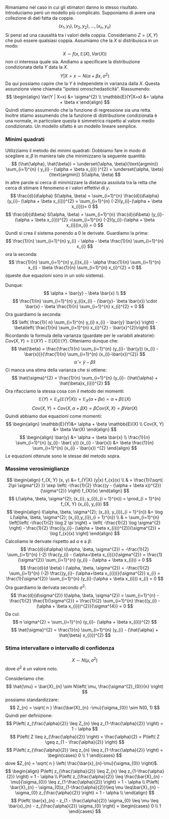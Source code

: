 Rimaniamo nel caso in cui gli stimatori danno lo stesso risultato. Introduciamo però un modello più complicato.
Supponiamo di avere una collezione di dati fatta da coppie.
$$
(x_{1}, y_{1}), (x_{2}, y_{2}), \dots, (x_{n}, y_{n})
$$
Si pensi ad una causalità tra i valori della coppia. Consideriamo $Z = (X, Y)$ che può essere qualsiasi coppia.
Assumiamo che la $X$ si distribuisca in un modo:
$$
X \sim f(x, \mathbb{E}(X), Var(X))
$$
non ci interessa quale sia.
Andiamo a specificare la distribuzione condizionata della $Y$ data la $X$.
$$
Y | X = x \sim N(\alpha+\beta x, \sigma^{2})
$$
Da qui possiamo capire che la $Y$ è independete in varianza dalla $X$. Questa assunzione viene chiamata "ipotesi omoschedasticità".
Riassumendo:
$$
\begin{align}
Var(Y | X=x) &= \sigma^{2} \\
\mathbb{E}(Y|X=x) &= \alpha + \beta x
\end{align}
$$
Quindi stiamo assumendo che la funzione di regressione sia una retta. Inoltre stiamo assumendo che la funzione di distribuzione condizionata è una normale, in particolare questa è simmetrica rispetto al valore medio condizionato.
Un modello sifatto è un modello lineare semplice. 
### Minimi quadrati
Utilizziamo il metodo dei minimi quadrati:
Dobbiamo fare in modo di scegliere $\alpha, \beta$ in maniera tale che minimizzano la seguente quantità:
$$
(\hat{\alpha}, \hat{\beta}) = \underset{\alpha, \beta}{\text{argmin}} \sum_{i=1}^{n} ( y_{i} - (\alpha + \beta x_{i}) )^{2} = \underset{\alpha, \beta}{\text{argmin}} S(\alpha, \beta)
$$
In altre parole si cerca di minimizzare la distanza assoluta tra la retta che cerca di stimare il fenomeno e i valori effettivi di $y$.
$$
\frac{d}{d\alpha}  S(\alpha, \beta) = \sum_{i=1}^{n} \frac{d}{d\alpha} (y_{i}- (\alpha + \beta x_{i}))^{2} = \sum_{i=1}^{n} (-2)(y_{i}-(\alpha + \beta x_{i}))= 0
$$
$$
\frac{d}{d\beta} S(\alpha, \beta) = \sum_{i=1}^{n} \frac{d}{d\beta} (y_{i}- (\alpha + \beta x_{i}))^{2} =\sum_{i=1}^{n} (-2)(y_{i}-(\alpha + \beta x_{i}))x_{i} = 0
$$
Qundi si crea il sistema ponendo a $0$ le derivate.
Guardiamo la prima:
$$
\frac{1}{n} \sum_{i=1}^{n} y_{i} - \alpha - \beta  \frac{1}{n} \sum_{i=1}^{n} x_{i}
$$
ora la seconda:
$$
\frac{1}{n} \sum_{i=1}^{n} y_{i}x_{i} - \alpha  \frac{1}{n} \sum_{i=1}^{n} x_{i} - \beta  \frac{1}{n} \sum_{i=1}^{n} x_{i}^{2} = 0
$$
(queste due equazioni sono in un solo sistema).

Dunque:
$$
\alpha = \bar{y} - \beta  \bar{x} \\
$$
$$
\frac{1}{n} \sum_{i=1}^{n} y_{i}x_{i} - (\bar{y}- \beta  \bar{x}) \cdot \bar{x} - \beta  \frac{1}{n} \sum_{i=1}^{n}  x_{i}^{2} = 0
$$
Ora guardiamo la seconda:
$$
\left( \frac{1}{ n} \sum_{i=1}^{n}  y_{i} x_{i} - \bar{y} \bar{x} \right) - \beta\left( \frac{1}{n} \sum_{i=1}^{n} x_{i}^{2} - \bar{x}^{2}\right) 
$$
Ricordando la formula della varianza (guardate per le variabili aleatorie): $Cov(X, Y) = \mathbb{E}(XY)-\mathbb{E}(X)\mathbb{E}(Y)$.
Otteniamo dunque che:
$$
\hat{\beta} = \frac{\frac{1}{n} \sum_{i=1}^{n} (y_{i}- \bar{y}) (x_{i} - \bar{x})}{\frac{1}{n} \sum_{i=1}^{n} (x_{i}-\bar{x})^{2}}
$$
$$
\hat{\alpha} = \bar{y} - \hat{\beta} \bar{x}
$$
Ci manca una stima della varianza che si ottiene:
$$
\hat{\sigma}^{2} = \frac{1}{n} \sum_{i=1}^{n} (y_{i}- (\hat{\alpha} + \hat{\beta}x_{i}))^{2}
$$
Ora rifacciamo la stessa cosa con il metodo dei momenti:
$$
\mathbb{E}(Y) = \mathbb{E}_{X}(\mathbb{E}(Y|X)) = \mathbb{E}_{X}(\alpha + \beta x) = \alpha + \beta \mathbb{E}(X)
$$
$$
Cov(X, Y) = Cov(X, \alpha + \beta X) = \beta Cov(X, X) = \beta Var(X)
$$
Quindi abbiamo due equazioni come momenti:
$$
\begin{align}
\mathbb{E}(Y)&= \alpha + \beta \mathbb{E}(X) \\
Cov(X, Y) &= \beta Var(X)
\end{align}
$$
$$
\begin{align}
\bar{y} &= \alpha + \beta  \bar{x} \\
\frac{1}{n} \sum_{i=1}^{n} (y_{i}- \bar{ y}) (x_{i} - \bar{x}) &= \beta  \frac{1}{n} \sum_{i=1}^{n} (x_{i} - \bar{x})  ^{2}
\end{align}
$$
Le equazioni ottenute sono le stesse del metodo sopra.

### Massime verosimiglianze
$$
\begin{align}
f_{X, Y} (x, y) &= f_{Y|X} (y|x) f_{x}(x) \\
 & = \frac{1}{\sqrt{ 2\pi \sigma^{2} }}  \exp \left( -\frac{1}{2}  \frac{(y - (\alpha + \beta x))^{2}}{\sigma^{2}} \right) f_{X}(x)
\end{align}
$$
$$
L(\alpha, \beta, \sigma^{2}; (x_{i}, y_{i})_{i = 1}^{n}) = \prod_{i = 1}^{n} f_{X, Y} (x_{i}, y_{i})
$$
$$
\begin{align}
l(\alpha, \beta, \sigma^{2}; (x_{i}, y_{i})_{i = 1}^{n}) &= \log L(\alpha, \beta, \sigma^{2}; (x_{i},y_{i})_{i = 1}^{n}) \\
 & = \sum_{i=1}^{n} \left[\left( -\frac{1}{2} \log 2 \pi \right) + \left( -\frac{1}{2} \log \sigma^{2} \right) - \frac{1}{2} \frac{(y_{i}- (\alpha + \beta x_{i}))^{2}}{\sigma^{2}} + \log f_{x}(x) \right]
\end{align}
$$
Calcoliamo le derivate rispetto ad $\alpha$ e a $\beta$:
$$
\frac{d}{d\alpha} l(\alpha, \beta, \sigma^{2}) = -\frac{1}{2} \sum_{i=1}^{n} (-2) \frac{y_{i} - (\alpha+\beta x_{i})}{\sigma^{2}} = \frac{1}{\sigma^{2}} \sum_{i=1}^{n} (y_{i} - (\alpha + \beta x_{i})) = 0
$$
$$
\frac{d}{d \beta} l (\alpha, \beta, \sigma^{2}) = -\frac{1}{2} \sum_{i=1}^{n} (-2) \frac{(y_{i}- (\alpha+\beta x_{i}))}{\sigma^{2}} x_{i} = \frac{1}{\sigma^{2}} \sum_{i=1}^{n} (y_{i}-(\alpha + \beta x_{i})) x_{i} = 0
$$
Ora guardiamo la derivata secondo $\sigma^{2}$:
$$
\frac{d}{d\sigma^{2}} l(\alpha, \beta, \sigma^{2}) = \sum_{i=1}^{n} -\frac{1}{2} \frac{1}{\sigma^{2}} + \frac{1}{2} \sum_{i=1}^{n} \frac{(y_{i} - (\alpha + \beta x_{i}))^{2}}{\sigma^{4}} = 0
$$
Da cui:
$$
n \sigma^{2} = \sum_{i=1}^{n} (y_{i}- (\alpha + \beta x_{i}))^{2}
$$
$$
\hat{\sigma}^{2} = \frac{1}{n} \sum_{i=1}^{n} (y_{i} - (\hat{\alpha} + \hat{\beta} x_{i}))^{2}
$$
### Stima intervallare o intervallo di confidenza
$$
X \sim N(\mu, \sigma^{2})
$$
dove $\sigma^{2}$ è un valore noto.

Consideriamo che:
$$
\hat{\mu} = \bar{X}_{n} \sim N\left( \mu, \frac{\sigma^{2}_{0}}{n} \right)
$$
possiamo standardizzare:
$$
Z_{n} = \sqrt{ n } \frac{\bar{X}_{n} -\mu}{\sigma_{0}} \sim N(0, 1) 
$$
Quindi per definizione:
$$
P\left( z_{\frac{\alpha}{2}} \leq Z_{n} \leq z_{1-\frac{\alpha}{2}} \right) = 1 - \alpha
$$
$$
P\left( Z \leq z_{\frac{\alpha}{2}} \right) = \frac{\alpha}{2} = P\left( Z \geq z_{1 - \frac{\alpha}{2}} \right)
$$
$$
P\left( z_{\frac{\alpha}{2}} \leq z_{n} \leq z_{1-\frac{\alpha}{2}} \right) = \begin{cases}
0 \\
1
\end{cases}
$$
dove $Z_{n} = \sqrt{ n } \left( \frac{\bar{x}_{n}-\mu}{\sigma_{0}} \right)$.
$$
\begin{align}
P\left( z_{\frac{\alpha}{2}} \leq Z_{n} \leq z_{1-\frac{\alpha}{2}} \right) = 1 - \alpha \\
P\left( z_{\frac{\alpha}{2}} \leq \frac{\bar{X}_{n} - \mu}{\sigma_{0}} \leq z_{1-\frac{\alpha}{2}} \right) = 1 - \alpha \\
P\left( \bar{X}_{n} - \sigma_{0}z_{1-\frac{\alpha}{2}}\leq \mu \leq\bar{X}_{n} -  \sigma_{0} z_{\frac{\alpha}{2}} \right) = 1 - \alpha \\
\end{align}
$$
$$
P\left( \bar{x}_{n} - z_{1 - \frac{\alpha}{2}} \sigma_{0} \leq \mu \leq \bar{x}_{n} - z_{\frac{\alpha}{2}} \sigma_{0} \right) = \begin{cases}
0 \\
1
\end{cases}
$$